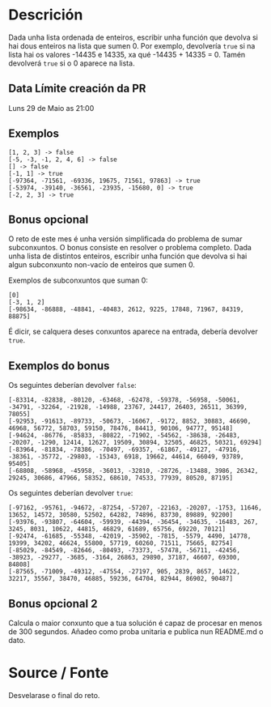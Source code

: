 # Descrición

Dada unha lista ordenada de enteiros, escribir unha función que devolva si hai dous enteiros na lista que sumen 0. Por exemplo, devolvería `true` si na lista hai os valores -14435 e 14335, xa qué -14435 + 14335 = 0. Tamén devolverá `true` si o 0 aparece na lista.

## Data Límite creación da PR

Luns 29 de Maio as 21:00

## Exemplos

```
[1, 2, 3] -> false
[-5, -3, -1, 2, 4, 6] -> false
[] -> false
[-1, 1] -> true
[-97364, -71561, -69336, 19675, 71561, 97863] -> true
[-53974, -39140, -36561, -23935, -15680, 0] -> true
[-2, 2, 3] -> true
```

## Bonus opcional

O reto de este mes é unha versión simplificada do problema de sumar subconxuntos. O bonus consiste en resolver o problema completo. Dada unha lista de distintos enteiros, escribir unha función que devolva si hai algun subconxunto non-vacío de enteiros que sumen 0.

Exemplos de subconxuntos que suman 0:

```
[0]
[-3, 1, 2]
[-98634, -86888, -48841, -40483, 2612, 9225, 17848, 71967, 84319, 88875]
```

É dicir, se calquera deses conxuntos aparece na entrada, debería devolver `true`.

## Exemplos do bonus

Os seguintes deberían devolver `false`:

```
[-83314, -82838, -80120, -63468, -62478, -59378, -56958, -50061, -34791, -32264, -21928, -14988, 23767, 24417, 26403, 26511, 36399, 78055]
[-92953, -91613, -89733, -50673, -16067, -9172, 8852, 30883, 46690, 46968, 56772, 58703, 59150, 78476, 84413, 90106, 94777, 95148]
[-94624, -86776, -85833, -80822, -71902, -54562, -38638, -26483, -20207, -1290, 12414, 12627, 19509, 30894, 32505, 46825, 50321, 69294]
[-83964, -81834, -78386, -70497, -69357, -61867, -49127, -47916, -38361, -35772, -29803, -15343, 6918, 19662, 44614, 66049, 93789, 95405]
[-68808, -58968, -45958, -36013, -32810, -28726, -13488, 3986, 26342, 29245, 30686, 47966, 58352, 68610, 74533, 77939, 80520, 87195]
```

Os seguintes deberían devolver `true`:

```
[-97162, -95761, -94672, -87254, -57207, -22163, -20207, -1753, 11646, 13652, 14572, 30580, 52502, 64282, 74896, 83730, 89889, 92200]
[-93976, -93807, -64604, -59939, -44394, -36454, -34635, -16483, 267, 3245, 8031, 10622, 44815, 46829, 61689, 65756, 69220, 70121]
[-92474, -61685, -55348, -42019, -35902, -7815, -5579, 4490, 14778, 19399, 34202, 46624, 55800, 57719, 60260, 71511, 75665, 82754]
[-85029, -84549, -82646, -80493, -73373, -57478, -56711, -42456, -38923, -29277, -3685, -3164, 26863, 29890, 37187, 46607, 69300, 84808]
[-87565, -71009, -49312, -47554, -27197, 905, 2839, 8657, 14622, 32217, 35567, 38470, 46885, 59236, 64704, 82944, 86902, 90487]
```

## Bonus opcional 2

Calcula o maior conxunto que a tua solución é capaz de procesar en menos de 300 segundos. Añadeo como proba unitaria e publica nun README.md o dato.


# Source / Fonte

Desvelarase o final do reto.
